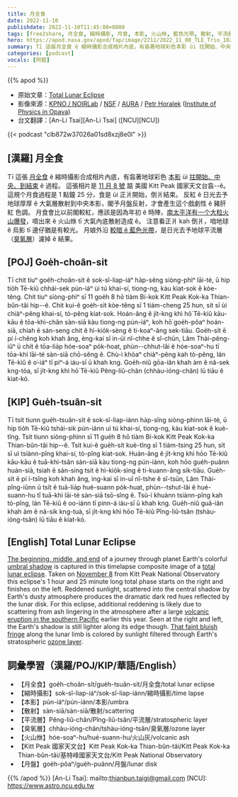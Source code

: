 ```yaml
---
title: 月全食
date: 2022-11-10
publishdate: 2022-11-10T11:45:00+0800
tags: [free2share, 月全食, 縮時攝影, 月食, 本影, 火山烌, 藍色光帶, 散射, 平流層, 臭氧層, Kitt Peak 國家天文台, 月盤]
hero: https://apod.nasa.gov/apod/fap/image/2211/2022_11_08_TLE_Trio_1024px.png
summary: Tī 這張月全食 ê 縮時攝影合成相片內底，有翕著地球彩色本影 ùi 拄開始、中央、到結束 ê 過程。
categories: [podcast]
vocals: [阿錕]
---
```


{{% apod %}}

- 原始文章：[Total Lunar Eclipse](https://apod.nasa.gov/apod/ap221110.html)
- 影像來源：[KPNO / NOIRLab](https://noirlab.edu/) / [NSF](https://www.nsf.gov/) / [AURA](https://www.aura-astronomy.org/) / [Petr Horalek](https://www.petrhoralek.com/#about-1) ([Institute of Physics in Opava](https://www.slu.cz/phys/en/))
- 台文翻譯：[An-Li Tsai][An-Li Tsai] ([NCU][NCU])

{{< podcast "clb872w37026a01sd8xzj8e0l" >}}

## [漢羅] 月全食
Tī 這張 [月全食][total lunar eclipse] ê 縮時攝影合成相片內底，有翕著地球彩色 [本影][umbral shadow] ùi [拄開始、中央、到結束][The beginning, middle, and end] ê 過程。
這張相片是 [11 月 8 號][November 8] 踮 美國 Kitt Peak 國家天文台翕--ê。
這規个月食過程是 1 點鐘 25 分，食是 ùi 正爿開始，倒爿結束。
反紅 ê 日光去予地球厚厚 ê 大氣層散射到中央本影，閣予月盤反射，才會產生這个戲劇性 ê 豬肝紅 色調。
月食會比以前閣較紅，應該是因為年初 ê 時陣，[南太平洋有一个大粒火山爆發][volcanic eruption in the southern Pacific]，噴出來 ê 火山烌 tī 大氣內底散射造成 ê。
注意看正爿 kah 倒爿，咱地球 ê 烏影 tī 邊仔猶是有較光。
月娘外沿 [較暗 ê 藍色光帶][That faint bluish fringe]，是日光去予地球平流層（[臭氧層][ozone layer]）濾掉 ê 結果。


## [POJ] Goe̍h-choân-si̍t
Tī chit tiuⁿ goe̍h-choân-si̍t ê sok-sî-liap-iáⁿ ha̍p-sêng siòng-phìⁿ lāi-té, ū hip tio̍h Tē-kiû chhái-sek pún-iáⁿ ùi tú khai-sí, tiong-ng, kàu kiat-sok ê kòe-têng.
Chit tiuⁿ siòng-phìⁿ sī 11 goe̍h 8 hō tiàm Bí-kok Kitt Peak Kok-ka Thian-bûn-tâi hip--ê.
Chit kui-ê goe̍h-si̍t kòe-têng sī 1 tiám-cheng 25 hun, si̍t sī ùi chiàⁿ-pêng khai-sí, tò-pêng kiat-sok.
Hoán-âng ê ji̍t-kng khì hō͘ Tē-kiû kāu-kāu ê tōa-khì-chân sàn-siā kàu tiong-ng pún-iáⁿ, koh hō͘ goe̍h-pôaⁿ hoán-siā, chiah ē sán-seng chit ê hì-kio̍k-sèng ê ti-koaⁿ-âng sek-tiāu.
Goe̍h-si̍t ē pí í-chêng koh khah âng, èng-kai sī in-ūi nî-chhe ê sî-chūn, Lâm Thài-pêng-iûⁿ ū chi̍t ê tōa-lia̍p hóe-soaⁿ po̍k-hoat, phùn--chhut-lâi ê hóe-soaⁿ-hu tī tōa-khì lāi-té sàn-siā chō-sêng ê.
Chù-ì khòaⁿ chiàⁿ-pêng kah tò-pêng, lán Tē-kiû ê o͘-iáⁿ tī piⁿ-á iáu-sī ū khah kng.
Goe̍h-niû gōa-iân khah àm ê nâ-sek kng-tòa, sī ji̍t-kng khì hō͘ Tē-kiû Pêng-liû-chân (chhàu-ióng-chân) lū tiāu ê kiat-kó.

## [KIP] Gue̍h-tsuân-si̍t
Tī tsit tiunn gue̍h-tsuân-si̍t ê sok-sî-liap-iánn ha̍p-sîng siòng-phìnn lāi-té, ū hip tio̍h Tē-kiû tshái-sik pún-iánn uì tú khai-sí, tiong-ng, kàu kiat-sok ê kuè-tîng.
Tsit tiunn siòng-phìnn sī 11 gue̍h 8 hō tiàm Bí-kok Kitt Peak Kok-ka Thian-bûn-tâi hip--ê.
Tsit kui-ê gue̍h-si̍t kuè-tîng sī 1 tiám-tsing 25 hun, si̍t sī uì tsiànn-pîng khai-sí, tò-pîng kiat-sok.
Huán-âng ê ji̍t-kng khì hōo Tē-kiû kāu-kāu ê tuā-khì-tsân sàn-siā kàu tiong-ng pún-iánn, koh hōo gue̍h-puânn huán-siā, tsiah ē sán-sing tsit ê hì-kio̍k-sìng ê ti-kuann-âng sik-tiāu.
Gue̍h-si̍t ē pí í-tsîng koh khah âng, ìng-kai sī in-uī nî-tshe ê sî-tsūn, Lâm Thài-pîng-iûnn ū tsi̍t ê tuā-lia̍p hué-suann po̍k-huat, phùn--tshut-lâi ê hué-suann-hu tī tuā-khì lāi-té sàn-siā tsō-sîng ê.
Tsù-ì khuànn tsiànn-pîng kah tò-pîng, lán Tē-kiû ê oo-iánn tī pinn-á iáu-sī ū khah kng.
Gue̍h-niû guā-iân khah àm ê nâ-sik kng-tuà, sī ji̍t-kng khì hōo Tē-kiû Pîng-liû-tsân (tshàu-ióng-tsân) lū tiāu ê kiat-kó.

## [English] Total Lunar Eclipse

[The beginning, middle, and end][The beginning, middle, and end] of a journey through planet Earth's colorful [umbral shadow][umbral shadow] is captured in this timelapse composite image of a [total lunar eclipse][total lunar eclipse].
Taken on [November 8][November 8] from Kitt Peak National Observatory this eclipse's 1 hour and 25 minute long total phase starts on the right and finishes on the left.
Reddened sunlight, scattered into the central shadow by Earth's dusty atmosphere produces the dramatic dark red hues reflected by the lunar disk.
For this eclipse, additional reddening is likely due to scattering from ash lingering in the atmosphere after a large [volcanic eruption in the southern Pacific][volcanic eruption in the southern Pacific] earlier this year.
Seen at the right and left, the Earth's shadow is still lighter along its edge though.
[That faint bluish fringe][That faint bluish fringe] along the lunar limb is colored by sunlight filtered through Earth's stratospheric [ozone layer][ozone layer].


## 詞彙學習（漢羅/POJ/KIP/華語/English）

- 【月全食】goe̍h-choân-si̍t/gue̍h-tsuân-si̍t/月全食/total lunar eclipse
- 【縮時攝影】sok-sî-liap-iáⁿ/sok-sî-liap-iánn/縮時攝影/time lapse
- 【本影】pún-iáⁿ/pún-iánn/本影/umbra
- 【散射】sàn-siā/sàn-siā/散射/scattering
- 【平流層】Pêng-liû-chân/Pîng-liû-tsân/平流層/stratospheric layer
- 【臭氧層】chhàu-ióng-chân/tshàu-ióng-tsân/臭氧層/ozone layer
- 【火山烌】hóe-soaⁿ-hu/hué-suann-hu/火山灰/volcanic ash
- 【Kitt Peak 國家天文台】Kitt Peak Kok-ka Thian-bûn-tâi/Kitt Peak Kok-ka Thian-bûn-tâi/基特峰國家天文台/Kitt Peak National Observatory 
- 【月盤】goe̍h-pôaⁿ/gue̍h-puânn/月盤/lunar disk


{{% /apod %}}
[An-Li Tsai]: mailto:thianbun.taigi@gmail.com
[NCU]: https://www.astro.ncu.edu.tw

[copyright]: https://apod.nasa.gov/apod/fap/lib/about_apod.html#srapply
[License]: https://creativecommons.org/licenses/by/2.0/


[The beginning, middle, and end]:https://noirlab.edu/public/images/iotw2245i/
[umbral shadow]:https://apod.nasa.gov/apod/ap190126.html
[total lunar eclipse]:https://moon.nasa.gov/moon-in-motion/eclipses/
[November 8]:https://earthsky.org/astronomy-essentials/total-lunar-eclipse-nov8-2022/
[volcanic eruption in the southern Pacific]:https://earthobservatory.nasa.gov/images/149474/tonga-volcano-plume-reached-the-mesosphere
[That faint bluish fringe]:https://apod.nasa.gov/apod/ap211201.html
[ozone layer]:https://www.nasa.gov/ozone


